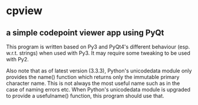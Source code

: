 cpview
======
a simple codepoint viewer app using PyQt
----------------------------------------

This program is written based on Py3 and PyQt4's different behaviour (esp. w.r.t. strings) when used with Py3. It may require some tweaking to be used with Py2.

Also note that as of latest version (3.3.3), Python's unicodedata module only provides the name() function which returns only the immutable primary character name. This is not always the most useful name such as in the case of naming errors etc. When Python's unicodedata module is upgraded to provide a usefulname() function, this program should use that.
